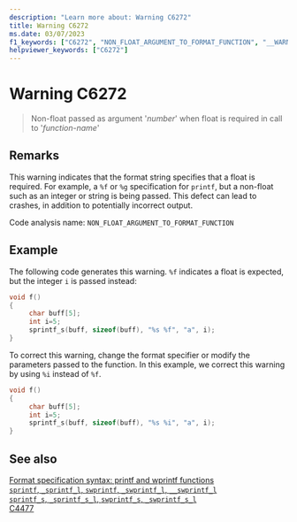 ```yaml
---
description: "Learn more about: Warning C6272"
title: Warning C6272
ms.date: 03/07/2023
f1_keywords: ["C6272", "NON_FLOAT_ARGUMENT_TO_FORMAT_FUNCTION", "__WARNING_NON_FLOAT_ARGUMENT_TO_FORMAT_FUNCTION"]
helpviewer_keywords: ["C6272"]
---
```

# Warning C6272

> Non-float passed as argument '*number*' when float is required in call to '*function-name*'

## Remarks

This warning indicates that the format string specifies that a float is required. For example, a `%f` or `%g` specification for `printf`, but a non-float such as an integer or string is being passed. This defect can lead to crashes, in addition to potentially incorrect output.

Code analysis name: `NON_FLOAT_ARGUMENT_TO_FORMAT_FUNCTION`

## Example

The following code generates this warning. `%f` indicates a float is expected, but the integer `i` is passed instead:

```cpp
void f()
{
     char buff[5];
     int i=5;
     sprintf_s(buff, sizeof(buff), "%s %f", "a", i);
}
```

To correct this warning, change the format specifier or modify the parameters passed to the function.  In this example, we correct this warning by using `%i` instead of `%f`.

```cpp
void f()
{
     char buff[5];
     int i=5;
     sprintf_s(buff, sizeof(buff), "%s %i", "a", i);
}
```

## See also

[Format specification syntax: printf and wprintf functions](../c-runtime-library/format-specification-syntax-printf-and-wprintf-functions.md)\
[`sprintf`, `_sprintf_l`, `swprintf`, `_swprintf_l`, `__swprintf_l`](../c-runtime-library/reference/sprintf-sprintf-l-swprintf-swprintf-l-swprintf-l.md)\
[`sprintf_s`, `_sprintf_s_l`, `swprintf_s`, `_swprintf_s_l`](../c-runtime-library/reference/sprintf-s-sprintf-s-l-swprintf-s-swprintf-s-l.md)\
[C4477](../error-messages/compiler-warnings/C4477.md)
